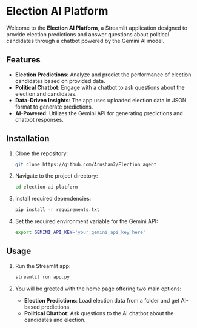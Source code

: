 # Election AI Platform

Welcome to the **Election AI Platform**, a Streamlit application designed to provide election predictions and answer questions about political candidates through a chatbot powered by the Gemini AI model.

## Features

- **Election Predictions**: Analyze and predict the performance of election candidates based on provided data.
- **Political Chatbot**: Engage with a chatbot to ask questions about the election and candidates.
- **Data-Driven Insights**: The app uses uploaded election data in JSON format to generate predictions.
- **AI-Powered**: Utilizes the Gemini API for generating predictions and chatbot responses.

## Installation

1. Clone the repository:
    ```bash
    git clone https://github.com/Arushan2/Election_agent
    ```

2. Navigate to the project directory:
    ```bash
    cd election-ai-platform
    ```

3. Install required dependencies:
    ```bash
    pip install -r requirements.txt
    ```

4. Set the required environment variable for the Gemini API:
    ```bash
    export GEMINI_API_KEY='your_gemini_api_key_here'
    ```

## Usage

1. Run the Streamlit app:
    ```bash
    streamlit run app.py
    ```

2. You will be greeted with the home page offering two main options:
    - **Election Predictions**: Load election data from a folder and get AI-based predictions.
    - **Political Chatbot**: Ask questions to the AI chatbot about the candidates and election.


